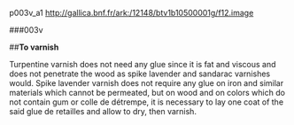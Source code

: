 p003v_a1  http://gallica.bnf.fr/ark:/12148/btv1b10500001g/f12.image



###003v 

##__To varnish__



Turpentine varnish does not need any glue since it is fat and viscous and does not penetrate the wood as spike lavender  and sandarac varnishes would. Spike lavender varnish does not require any glue on iron and similar materials which cannot be permeated, but on wood and on colors which do not contain gum or colle de détrempe, it is necessary to lay one coat of the said glue de retailles and allow to dry, then varnish.

